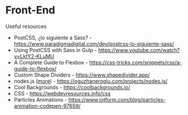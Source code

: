 # Front-End

Useful resources

- PostCSS, ¿lo siguiente a Sass? - https://www.paradigmadigital.com/dev/postcss-lo-siguiente-sass/
- Using PostCSS with Sass in Gulp - https://www.youtube.com/watch?v=LktY2-KLuMU
- A Complete Guide to Flexbox - https://css-tricks.com/snippets/css/a-guide-to-flexbox/
- Custom Shape Dividers - https://www.shapedivider.app/
- nodes.js ([more](https://www.cssscript.com/background-particles-system-nodes/)) - https://oguzhaneroglu.com/projects/nodes.js/
- Cool Backgrounds - https://coolbackgrounds.io/
- CSS - https://webdevresources.info/css
- Particles Animations - https://www.jotform.com/blog/particles-animation-codepen-97659/